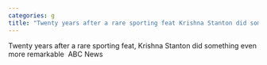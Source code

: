 ```yaml
---
categories: g
title: "Twenty years after a rare sporting feat Krishna Stanton did something even more remarkable  ABC News"
---
```

Twenty years after a rare sporting feat, Krishna Stanton did something even more remarkable&nbsp;&nbsp;ABC News